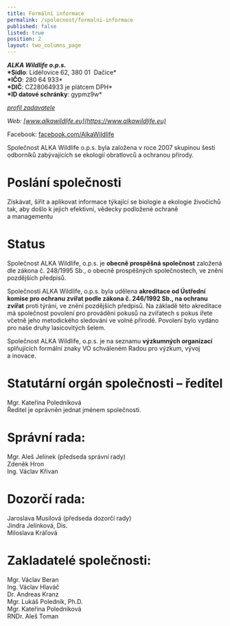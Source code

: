 ```yaml
---
title: Formální informace
permalink: /spolecnost/formalni-informace
published: false
listed: true
position: 2
layout: two_columns_page
---
```

_**ALKA Wildlife o.p.s.**_\
**\*Sídlo**: Lidéřovice 62, 380 01  Dačice*\
**\*IČO**: 280 64 933*\
**\*DIČ**: CZ28064933 je plátcem DPH*\
**\*ID datové schránky**: gypmz9w*

_[profil zadavatele](https://www.vhodne-uverejneni.cz/profil/28064933)_

_Web: [www.alkawildlife.eu](https://www.alkawildlife.eu)_

Facebook:
[facebook.com/AlkaWildlife](https://www.facebook.com/AlkaWildlife)

Společnost ALKA Wildlife o.p.s. byla založena v roce 2007 skupinou šesti
odborníků zabývajících se ekologií obratlovců a ochranou přírody.

# Poslání společnosti

Získávat, šířit a aplikovat informace týkající se biologie a ekologie
živočichů tak, aby došlo k jejich efektivní, vědecky podložené ochraně
a managementu

# Status

Společnost ALKA Wildlife, o.p.s. je **obecně prospěšná společnost**
založená dle zákona č. 248/1995 Sb., o obecně prospěšných společnostech,
ve znění pozdějších předpisů.

Společnosti ALKA Wildlife, o.p.s. byla udělena **akreditace od Ústřední
komise pro ochranu zvířat podle zákona č. 246/1992 Sb., na ochranu
zvířat** proti týrání, ve znění pozdějších předpisů. Na základě této
akreditace má společnost povolení pro provádění pokusů na zvířatech
s pokus ířete včetně jeho metodického sledování ve volné
přírodě. Povolení bylo vydáno pro naše druhy lasicovitých šelem.

Společnost ALKA Wildlife, o.p.s. je na seznamu **výzkumných organizací**
splňujících formální znaky VO schváleném Radou pro výzkum, vývoj
a inovace.

# Statutární orgán společnosti – ředitel

Mgr. Kateřina Poledníková\
Ředitel je oprávněn jednat jménem společnosti.

# Správní rada:

Mgr. Aleš Jelínek (předseda správní rady)\
Zdeněk Hron\
Ing. Václav Křivan

# Dozorčí rada:

Jaroslava Musilová (předseda dozorčí rady)\
Jindra Jelínková, Dis.\
Miloslava Kráľová

# Zakladatelé společnosti:

Mgr. Václav Beran\
Ing. Václav Hlaváč\
Dr. Andreas Kranz\
Mgr. Lukáš Poledník, Ph.D.\
Mgr. Kateřina Poledníková\
RNDr. Aleš Toman
